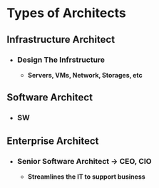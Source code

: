 # Types of Architects

## Infrastructure Architect
    
- ### Design The Infrstructure
  - **Servers, VMs, Network, Storages, etc**


## Software Architect
- ### SW

## Enterprise Architect
- ### Senior Software Architect -> CEO, CIO
  - **Streamlines the IT to support business**